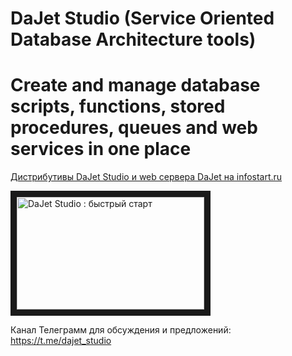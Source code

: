 # DaJet Studio (Service Oriented Database Architecture tools)
# Create and manage database scripts, functions, stored procedures, queues and web services in one place

[Дистрибутивы DaJet Studio и web сервера DaJet на infostart.ru](https://infostart.ru/public/1323827/)

<a href="https://youtu.be/OqzsWvK0k8E" target="_blank"><img src="https://img.youtube.com/vi/OqzsWvK0k8E/mqdefault.jpg" alt="DaJet Studio : быстрый старт" width="300" height="180" border="10" /></a>

Канал Телеграмм для обсуждения и предложений: https://t.me/dajet_studio